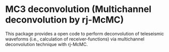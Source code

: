 # MC3 deconvolution (Multichannel deconvolution by rj-McMC)
This package provides a open code to perform deconvolution of teleseismic waveforms (i.e., calculation of receiver-functions)
via multichannel deconvolution technique with rj-McMC. 
